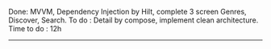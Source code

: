 Done: MVVM, Dependency Injection by Hilt, complete 3 screen Genres, Discover, Search. To do : Detail by compose, implement clean architecture. Time to do : 12h

****
